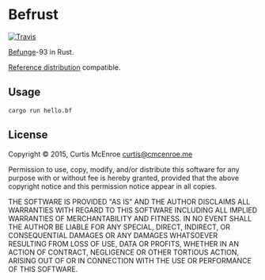 # Befrust

[![Travis](https://img.shields.io/travis/programble/befrust.svg)][travis]

[Befunge][befunge]-93 in Rust.

[Reference distribution][reference] compatible.

[travis]: https://travis-ci.org/programble/befrust
[befunge]: https://en.wikipedia.org/wiki/Befunge
[reference]: https://github.com/catseye/Befunge-93

## Usage

```
cargo run hello.bf
```

## License

Copyright © 2015, Curtis McEnroe <curtis@cmcenroe.me>

Permission to use, copy, modify, and/or distribute this software for any
purpose with or without fee is hereby granted, provided that the above
copyright notice and this permission notice appear in all copies.

THE SOFTWARE IS PROVIDED "AS IS" AND THE AUTHOR DISCLAIMS ALL WARRANTIES
WITH REGARD TO THIS SOFTWARE INCLUDING ALL IMPLIED WARRANTIES OF
MERCHANTABILITY AND FITNESS. IN NO EVENT SHALL THE AUTHOR BE LIABLE FOR
ANY SPECIAL, DIRECT, INDIRECT, OR CONSEQUENTIAL DAMAGES OR ANY DAMAGES
WHATSOEVER RESULTING FROM LOSS OF USE, DATA OR PROFITS, WHETHER IN AN
ACTION OF CONTRACT, NEGLIGENCE OR OTHER TORTIOUS ACTION, ARISING OUT OF
OR IN CONNECTION WITH THE USE OR PERFORMANCE OF THIS SOFTWARE.
